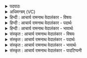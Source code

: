 <details><summary>पदपाठः</summary>

इ꣡न्द्र꣢꣯। आ। या꣣हि। धिया꣢। इ꣣षितः꣢। वि꣡प्र꣢꣯जूतः। वि꣡प्र꣢꣯। जू꣣तः। सु꣡ता꣢वतः। उ꣡प꣢꣯। ब्र꣡ह्मा꣢꣯णि। वा꣣घ꣡तः꣢। ११४७।
</details>

<details><summary>अधिमन्त्रम् (VC)</summary>

- इन्द्रः
- मधुच्छन्दा वैश्वामित्रः
- गायत्री
- षड्जः
</details>

<details><summary>हिन्दी : आचार्य रामनाथ वेदालंकार - विषयः</summary>

अगले मन्त्र में फिर वही विषय है।
</details>

<details><summary>हिन्दी : आचार्य रामनाथ वेदालंकार - पदार्थः</summary>

पदार्थान्वयभाषाः -  हे(इन्द्र)परमैश्वर्यवन् परमात्मन्! (धिया इषितः)ध्यान द्वारा प्रेरित, (विप्रजूतः)मेधावी जीवात्मा से स्तुति किये गये आप(सुतावतः)पुत्रवान्, (वाघतः)अध्यात्मयज्ञ के वाहक मेरे(ब्रह्माणि)स्तोत्रों के(उप आ गहि)समीप आओ ॥२॥
</details>

<details><summary>हिन्दी : आचार्य रामनाथ वेदालंकार - भावार्थः</summary>

भावार्थभाषाः -  परिवार में पत्नी,पुत्र,पौत्र आदि सहित सबको प्रातः-सायम् ध्यानपूर्वक परमेश्वर की आराधना करनी चाहिए ॥२॥
</details>

<details><summary>संस्कृत : आचार्य रामनाथ वेदालंकार - विषयः</summary>

अथ पुनस्तमेव विषयमाह।
</details>

<details><summary>संस्कृत : आचार्य रामनाथ वेदालंकार - पदार्थः</summary>

पदार्थान्वयभाषाः -  हे(इन्द्र)परमैश्वर्यवन् परमात्मन्! (धिया इषितः)ध्यानेन प्रेरितः, (विप्रजूतः)मेधाविना जीवात्मना स्तुतः त्वम्(सुतावतः)पुत्रवतः(वाघतः)अध्यात्मयज्ञवाहकस्य मम(ब्रह्माणि)स्तोत्राणि(उप आ याहि)उपागच्छ ॥२॥२
</details>

<details><summary>संस्कृत : आचार्य रामनाथ वेदालंकार - भावार्थः</summary>

भावार्थभाषाः -  परिवारे पत्नीपुत्रपौत्रादिसहितैः सर्वैः प्रातःसायं ध्यानेन परमेश्वर आराधनीयः ॥२॥
</details>

<details><summary>संस्कृत : आचार्य रामनाथ वेदालंकार - पादटिप्पनी</summary>

टिप्पणी:   १. ऋ० १।३।५, य० २०।८८, अथ० २०।८४।२। २. दयानन्दर्षिणा मन्त्रोऽयम् ऋग्भाष्ये परमेश्वरविषये यजुर्भाष्ये च विद्वद्विषये व्याख्यातः।
</details>